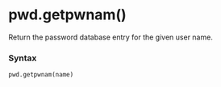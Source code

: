 # pwd.getpwnam()

Return the password database entry for the given user name.

### Syntax

```python
pwd.getpwnam(name)
```